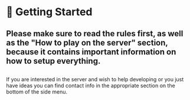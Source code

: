 # 🧊 Getting Started

##

## Please make sure to read the rules first, as well as the "How to play on the server" section, because it contains important information on how to setup everything.

##



If you are interested in the server and wish to help developing or you just have ideas you can find contact info in the appropriate section on the bottom of the side menu.



##
